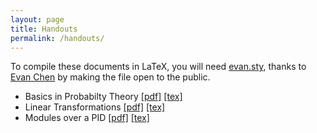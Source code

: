 ```yaml
---
layout: page
title: Handouts
permalink: /handouts/
---
```

To compile these documents in LaTeX, you will need [evan.sty][EVAN], thanks to [Evan Chen][EV] by making the file open to the public.

- Basics in Probabilty Theory [[pdf]][PDF1] [[tex]][TEX1]
- Linear Transformations [[pdf]][PDF2] [[tex]][TEX2]
- Modules over a PID [[pdf]][PDF3] [[tex]][TEX3]

[PDF1]: https://drive.google.com/open?id=0B7-tRoTigoLwUDdfM3ExcThYbkE
[PDF2]: https://drive.google.com/open?id=0B7-tRoTigoLwOUprYlRtcl9nRUE
[PDF3]: https://drive.google.com/open?id=0B7-tRoTigoLwS2pVUi1faVVEUEU
[TEX1]: https://raw.githubusercontent.com/joelantonio/joelantonio.github.io/master/handouts/Probability%20Theory/introduction.tex
[TEX2]: https://raw.githubusercontent.com/joelantonio/joelantonio.github.io/ddf4695634c3af94a4511485141c1c79645d4b32/handouts/Linear%20Algebra/linear_transf.tex
[TEX3]: https://raw.githubusercontent.com/joelantonio/joelantonio.github.io/master/handouts/Abstract%20Algebra/modules_over_pid.tex
[EVAN]: https://github.com/vEnhance/dotfiles/blob/master/texmf/tex/latex/evan/evan.sty
[EV]: http://www.mit.edu/~evanchen/index.html
